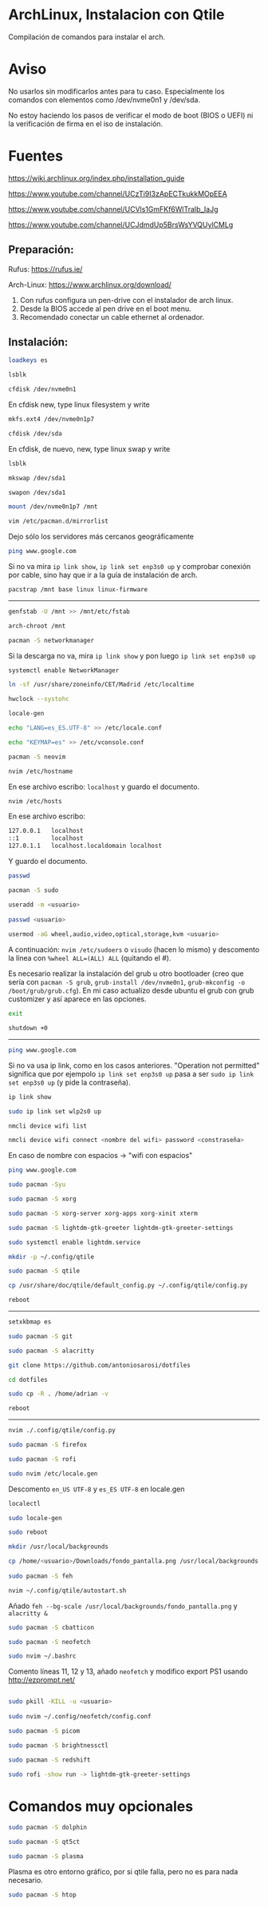 # ArchLinux, Instalacion con Qtile
Compilación de comandos para instalar el arch. 

# Aviso

No usarlos sin modificarlos antes para tu caso. Especialmente los comandos con elementos como /dev/nvme0n1 y /dev/sda. 

No estoy haciendo los pasos de verificar el modo de boot (BIOS o UEFI) ni la verificación de firma en el iso de instalación.

# Fuentes

https://wiki.archlinux.org/index.php/installation_guide

https://www.youtube.com/channel/UCzTi9I3zApECTkukkMOpEEA

https://www.youtube.com/channel/UCVls1GmFKf6WlTraIb_IaJg

https://www.youtube.com/channel/UCJdmdUp5BrsWsYVQUylCMLg


## Preparación:

Rufus: https://rufus.ie/

Arch-Linux: https://www.archlinux.org/download/

1. Con rufus configura un pen-drive con el instalador de arch linux.
2. Desde la BIOS accede al pen drive en el boot menu.
3. Recomendado conectar un cable ethernet al ordenador.

## Instalación:
```bash
loadkeys es

lsblk
```
```bash
cfdisk /dev/nvme0n1
```
En cfdisk new, type linux filesystem y write
```bash
mkfs.ext4 /dev/nvme0n1p7
```
```bash
cfdisk /dev/sda 
```
En cfdisk, de nuevo, new, type linux swap y write
```bash
lsblk

mkswap /dev/sda1

swapon /dev/sda1

mount /dev/nvme0n1p7 /mnt
```
```bash
vim /etc/pacman.d/mirrorlist   
```
Dejo sólo los servidores más cercanos geográficamente
```bash
ping www.google.com 
```
Si no va mira `ip link show`, `ip link set enp3s0 up` y comprobar conexión por cable, sino hay que ir a la guía de instalación de arch.

```bash
pacstrap /mnt base linux linux-firmware
```
------------------------------------------------------------------------------
```bash
genfstab -U /mnt >> /mnt/etc/fstab

arch-chroot /mnt
```
```bash
pacman -S networkmanager 
```
Si la descarga no va, mira `ip link show` y pon luego `ip link set enp3s0 up`

```bash
systemctl enable NetworkManager

ln -sf /usr/share/zoneinfo/CET/Madrid /etc/localtime

hwclock --systohc

locale-gen

echo "LANG=es_ES.UTF-8" >> /etc/locale.conf

echo "KEYMAP=es" >> /etc/vconsole.conf

pacman -S neovim
```
```bash
nvim /etc/hostname
```
En ese archivo escribo: `localhost` y guardo el documento.
```bash
nvim /etc/hosts
```
En ese archivo escribo:
```bash
127.0.0.1	localhost
::1		    localhost
127.0.1.1	localhost.localdomain localhost
```
Y guardo el documento.
```bash
passwd

pacman -S sudo

useradd -m <usuario>
  
passwd <usuario>
  
usermod -aG wheel,audio,video,optical,storage,kvm <usuario>
``` 
A continuación:
`nvim /etc/sudoers` o `visudo`  (hacen lo mismo) y descomento la línea con `%wheel ALL=(ALL) ALL` (quitando el #).

Es necesario realizar la instalación del grub u otro bootloader (creo que sería con `pacman -S grub`, `grub-install /dev/nvme0n1`, `grub-mkconfig -o /boot/grub/grub.cfg`). En mi caso actualizo desde ubuntu el grub con grub customizer y así aparece en las opciones.

```bash
exit

shutdown +0
```
-------------------------------------------------------------------------------------------------------
```bash
ping www.google.com
```
Si no va usa ip link, como en los casos anteriores. "Operation not permitted" significa que por ejempolo `ip link set enp3s0 up` pasa a ser `sudo ip link set enp3s0 up` (y pide la contraseña).

```bash
ip link show

sudo ip link set wlp2s0 up

nmcli device wifi list
```
```bash
nmcli device wifi connect <nombre del wifi> password <constraseña>  
```
En caso de nombre con espacios -> "wifi con espacios"
```bash
ping www.google.com

sudo pacman -Syu

sudo pacman -S xorg

sudo pacman -S xorg-server xorg-apps xorg-xinit xterm

sudo pacman -S lightdm-gtk-greeter lightdm-gtk-greeter-settings

sudo systemctl enable lightdm.service

mkdir -p ~/.config/qtile

sudo pacman -S qtile

cp /usr/share/doc/qtile/default_config.py ~/.config/qtile/config.py

reboot
```
------------------------------------------------------------------------------------------------
```bash
setxkbmap es

sudo pacman -S git

sudo pacman -S alacritty

git clone https://github.com/antoniosarosi/dotfiles

cd dotfiles

sudo cp -R . /home/adrian -v

reboot
```
---------------------------------------------------------------------------------------------------
```bash
nvim ./.config/qtile/config.py

sudo pacman -S firefox

sudo pacman -S rofi
```
```bash
sudo nvim /etc/locale.gen 
```
Descomento `en_US UTF-8` y `es_ES UTF-8` en locale.gen

```bash
localectl

sudo locale-gen

sudo reboot

mkdir /usr/local/backgrounds

cp /home/<usuario>/Downloads/fondo_pantalla.png /usr/local/backgrounds
  
sudo pacman -S feh
```
```bash
nvim ~/.config/qtile/autostart.sh 
```
Añado `feh --bg-scale /usr/local/backgrounds/fondo_pantalla.png` y `alacritty &`

```bash
sudo pacman -S cbatticon

sudo pacman -S neofetch
```
```bash
sudo nvim ~/.bashrc
```
Comento líneas 11, 12 y 13, añado `neofetch` y modifico export PS1 usando http://ezprompt.net/

```bash

sudo pkill -KILL -u <usuario>
  
sudo nvim ~/.config/neofetch/config.conf

sudo pacman -S picom

sudo pacman -S brightnessctl

sudo pacman -S redshift

sudo rofi -show run -> lightdm-gtk-greeter-settings
```

# Comandos muy opcionales

```bash
sudo pacman -S dolphin

sudo pacman -S qt5ct

sudo pacman -S plasma   
```
Plasma es otro entorno gráfico, por si qtile falla, pero no es para nada necesario.

```bash
sudo pacman -S htop
```
